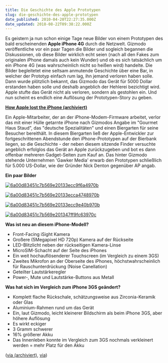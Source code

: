 ```yaml
---
title: Die Geschichte des Apple Prototypen
slug: die-geschichte-des-apple-prototypen
date_published: 2010-04-20T22:27:35.000Z
date_updated: 2018-08-22T09:38:22.000Z
---
```


Es geistern ja nun schon einige Tage neue Bilder von einem Prototypen des bald erscheinenden **Apple iPhone 4G** durch die Netzwelt. Gizmodo veröffentliche vor ein paar Tagen die Bilder und sogleich begannen die Diskussionen, ob diese Bilder wirklich echt seien (nach all den Fakes zum originalen iPhone damals auch kein Wunder) und ob es sich tatsächlich um ein iPhone 4G (was wahrscheinlich nicht so heißen wird) handelte. Die Bilder begleitetet eine seltsam anmutende Geschichte über eine Bar, in welcher der Prototyp einfach rum lag, ihn jemand verloren haben solle. Dann wurde plötzlich bekannt, das Gizmodo das Gerät für 5000 Dollar erstanden haben solle und deshalb angeblich der Hehlerei bezichtigt wird. Apple stufte das Gerät nicht als verloren, sondern als gestohlen ein. Und nun scheint es endlich eine Auflösung der Prototypen-Story zu geben.

**[How Apple lost the iPhone (archiviert)](http://web.archive.org/web/20100421012430/http://gizmodo.com:80/5520438/how-apple-lost-the-next-iphone)**

Ein Apple-Mitarbeiter, der an der iPhone-Modem-Firmware arbeitet, verlor das mit einer Hülle getarnte iPhone nach Gizmodos Angabe im "Gourmet Haus Staud", das "deutsche Spezialitäten" und einen Biergarten für seine Besucher bereithält. In diesem Biergarten ließ der Apple-Entwickler zur fortgeschrittenen Abendstunde den iPhone-Prototypen auf der Bierbank liegen, so die Geschichte - der neben diesem sitzende Finder versuchte angeblich erfolglos das Gerät an Apple zurückzugeben und bot es dann offenbar mehreren Gadget-Seiten zum Kauf an. Das hinter Gizmodo stehende Unternehmen 'Gawker Media' erwarb den Prototypen schließlich für 5.000 US-Dollar, wie der Gründer Nick Denton gegenüber AP angab.

**Ein paar Bilder**

[![6a00d83451c7b569e20133ecc9f6a4970b](//picdump.thafaker.de/2010/04/6a00d83451c7b569e20133ecc9f6a4970b.jpg)](http://picdump.thafaker.de/2010/04/6a00d83451c7b569e20133ecc9f6a4970b.jpg)

[![6a00d83451c7b569e20133ecca4748970b](//picdump.thafaker.de/2010/04/6a00d83451c7b569e20133ecca4748970b.jpg)](http://picdump.thafaker.de/2010/04/6a00d83451c7b569e20133ecca4748970b.jpg)

[![6a00d83451c7b569e20133ecc9e40b970b](//picdump.thafaker.de/2010/04/6a00d83451c7b569e20133ecc9e40b970b.jpg)](http://picdump.thafaker.de/2010/04/6a00d83451c7b569e20133ecc9e40b970b.jpg)

[![6a00d83451c7b569e201347ff9fc63970c](//picdump.thafaker.de/2010/04/6a00d83451c7b569e201347ff9fc63970c.jpg)](http://picdump.thafaker.de/2010/04/6a00d83451c7b569e201347ff9fc63970c.jpg)

**Was ist neu an diesem  iPhone-Modell?**

- Front-Facing iSight Kamera
- Großere (5Megapixel HD 720p) Kamera auf der Rückseite
- LED-Blitzlicht neben der rückseitigen Kamera-Linse
- MicroSIM-Schacht auf der Seite des iPhones
- Ein weit hochauflösenderer Touchscreen (im Vergleich zu einem 3GS)
- Zweites Mikrofon an der Oberseite des iPhones, höchstwahrscheinlich  für Rauschunterdrückung (Noise Canellation)
- Geteilter Lautstärkeregler
- Power-, Mute und Lautstärke-Buttons aus Metall

**Was hat sich im Vergleich zum  iPhone 3GS geändert?**
- Komplett flache Rückschale, schätzungsweise aus Zirconia-Keramik  oder Glas
- Aluminium-Rahmen rund um das Gerät
- Ein, laut Gizmodo, leicht kleinerer Bildschirm als beim iPhone 3GS,  aber höhere Auflösung
- Es wirkt eckiger
- 3 Gramm schwerer
- 16% größerer Akku
- Das Innenleben konnte im Vergleich zum 3GS nochmals verkleinert  werden = mehr Platz für den Akku

([via (archiviert)](http://web.archive.org/web/20100422043659/http://www.fscklog.com:80/2010/04/apple-erbittet-die-r%C3%BCckgabe-des-iphone-prototypen.html), [via](http://www.benm.at/2010/04/19/gizmodo-exklusiv-iphone-4th-generation-hands-on/))
